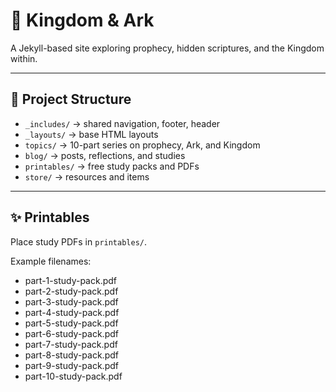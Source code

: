 # 📖 Kingdom & Ark

A Jekyll-based site exploring prophecy, hidden scriptures, and the Kingdom within.

---

## 📂 Project Structure

- `_includes/` → shared navigation, footer, header
- `_layouts/` → base HTML layouts
- `topics/` → 10-part series on prophecy, Ark, and Kingdom
- `blog/` → posts, reflections, and studies
- `printables/` → free study packs and PDFs
- `store/` → resources and items

---

## ✨ Printables

Place study PDFs in `printables/`.

Example filenames:

- part-1-study-pack.pdf
- part-2-study-pack.pdf
- part-3-study-pack.pdf
- part-4-study-pack.pdf
- part-5-study-pack.pdf
- part-6-study-pack.pdf
- part-7-study-pack.pdf
- part-8-study-pack.pdf
- part-9-study-pack.pdf
- part-10-study-pack.pdf
